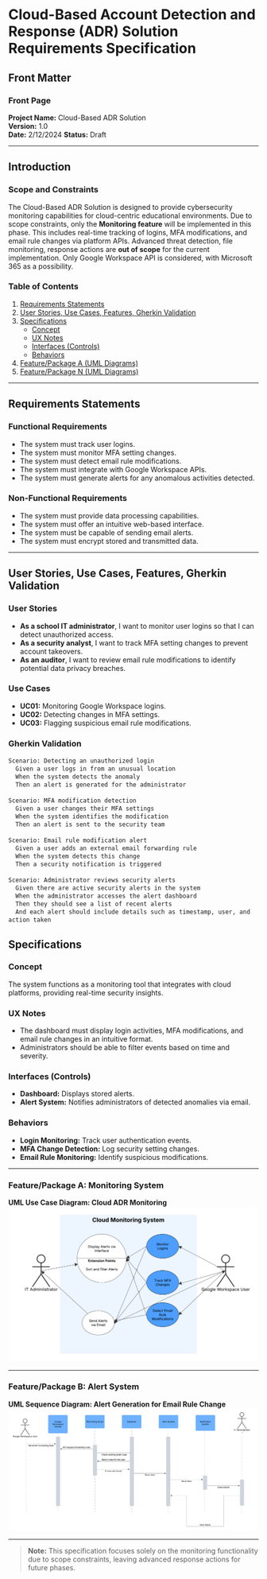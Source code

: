 # Cloud-Based Account Detection and Response (ADR) Solution Requirements Specification

## Front Matter

### Front Page

**Project Name:** Cloud-Based ADR Solution  
**Version:** 1.0  
**Date:** 2/12/2024
**Status:** Draft  

---

## Introduction

### Scope and Constraints
The Cloud-Based ADR Solution is designed to provide cybersecurity monitoring capabilities for cloud-centric educational environments. Due to scope constraints, only the **Monitoring feature** will be implemented in this phase. This includes real-time tracking of logins, MFA modifications, and email rule changes via platform APIs. Advanced threat detection, file monitoring, response actions are **out of scope** for the current implementation. Only Google Workspace API is considered, with Microsoft 365 as a possibility.

### Table of Contents
1. [Requirements Statements](#requirements-statements)
2. [User Stories, Use Cases, Features, Gherkin Validation](#user-stories-use-cases-features-gherkin-validation)
3. [Specifications](#specifications)  
   - [Concept](#concept)  
   - [UX Notes](#ux-notes)  
   - [Interfaces (Controls)](#interfaces-controls)  
   - [Behaviors](#behaviors)  
4. [Feature/Package A (UML Diagrams)](#featurepackage-a-uml-diagrams)  
5. [Feature/Package N (UML Diagrams)](#featurepackage-n-uml-diagrams)  

---

## Requirements Statements

### Functional Requirements
- The system must track user logins.  
- The system must monitor MFA setting changes.  
- The system must detect email rule modifications.  
- The system must integrate with Google Workspace APIs.  
- The system must generate alerts for any anomalous activities detected.  

### Non-Functional Requirements
- The system must provide data processing capabilities.  
- The system must offer an intuitive web-based interface.  
- The system must be capable of sending email alerts.
- The system must encrypt stored and transmitted data.  

---

## User Stories, Use Cases, Features, Gherkin Validation

### User Stories
- **As a school IT administrator**, I want to monitor user logins so that I can detect unauthorized access.  
- **As a security analyst**, I want to track MFA setting changes to prevent account takeovers.  
- **As an auditor**, I want to review email rule modifications to identify potential data privacy breaches.  

### Use Cases
- **UC01:** Monitoring Google Workspace logins.  
- **UC02:** Detecting changes in MFA settings.  
- **UC03:** Flagging suspicious email rule modifications.  

### Gherkin Validation
```gherkin
Scenario: Detecting an unauthorized login
  Given a user logs in from an unusual location
  When the system detects the anomaly
  Then an alert is generated for the administrator

Scenario: MFA modification detection
  Given a user changes their MFA settings
  When the system identifies the modification
  Then an alert is sent to the security team

Scenario: Email rule modification alert
  Given a user adds an external email forwarding rule
  When the system detects this change
  Then a security notification is triggered

Scenario: Administrator reviews security alerts  
  Given there are active security alerts in the system  
  When the administrator accesses the alert dashboard  
  Then they should see a list of recent alerts  
  And each alert should include details such as timestamp, user, and action taken  
```
## Specifications

### Concept
The system functions as a monitoring tool that integrates with cloud platforms, providing real-time security insights.

### UX Notes
- The dashboard must display login activities, MFA modifications, and email rule changes in an intuitive format.
- Administrators should be able to filter events based on time and severity.

### Interfaces (Controls)
- **Dashboard:** Displays stored alerts.
- **Alert System:** Notifies administrators of detected anomalies via email.

### Behaviors
- **Login Monitoring:** Track user authentication events.
- **MFA Change Detection:** Log security setting changes.
- **Email Rule Monitoring:** Identify suspicious modifications.

---

### Feature/Package A: Monitoring System
**UML Use Case Diagram: Cloud ADR Monitoring**  
![UML Use Case Diagram](https://github.com/ekorsak-deutsch/CIDM6330/blob/cfced03da1ad043c094dbbd6e73f2bb348945c11/Assignment%201/UseCaseDiagram.png)

---

### Feature/Package B: Alert System
**UML Sequence Diagram: Alert Generation for Email Rule Change**  
![UML Sequence Diagram](https://github.com/ekorsak-deutsch/CIDM6330/blob/cfced03da1ad043c094dbbd6e73f2bb348945c11/Assignment%201/SampleSequenceDiagramForwardingRuleChange.png)

---

> **Note:** This specification focuses solely on the monitoring functionality due to scope constraints, leaving advanced response actions for future phases.